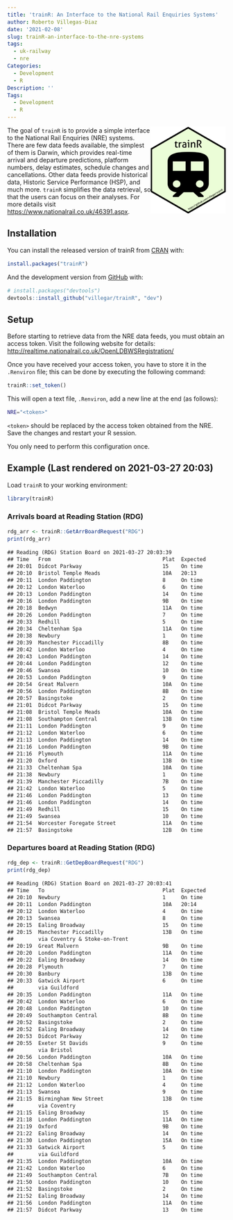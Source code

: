 ```yaml
---
title: 'trainR: An Interface to the National Rail Enquiries Systems'
author: Roberto Villegas-Diaz
date: '2021-02-08'
slug: trainR-an-interface-to-the-nre-systems
tags:
  - uk-railway
  - nre
Categories:
  - Development
  - R
Description: ''
Tags:
  - Development
  - R
---
```


<img src="https://raw.githubusercontent.com/villegar/trainR/main/inst/images/logo.png" alt="logo" align="right" height=200px/>

The goal of `trainR` is to provide a simple interface to the 
National Rail Enquiries (NRE) systems. There are few data feeds 
available, the simplest of them is Darwin, which provides real-time 
arrival and departure predictions, platform numbers, delay estimates, 
schedule changes and cancellations. Other data feeds provide historical 
data, Historic Service Performance (HSP), and much more. `trainR` 
simplifies the data retrieval, so that the users can focus on their 
analyses. For more details visit 
https://www.nationalrail.co.uk/46391.aspx.

## Installation

You can install the released version of trainR from [CRAN](https://CRAN.R-project.org) with:

``` r
install.packages("trainR")
```

And the development version from [GitHub](https://github.com/) with:

``` r
# install.packages("devtools")
devtools::install_github("villegar/trainR", "dev")
```

## Setup
Before starting to retrieve data from the NRE data feeds, you must obtain an access token. 
Visit the following website for details: http://realtime.nationalrail.co.uk/OpenLDBWSRegistration/

Once you have received your access token, you have to store it in the `.Renviron` file; this can be 
done by executing the following command:


```r
trainR::set_token()
```

This will open a text file, `.Renviron`, add a new line at the end (as follows):

```bash
NRE="<token>"
```

`<token>` should be replaced by the access token obtained from the NRE. Save the changes and restart 
your R session.

You only need to perform this configuration once.

## Example (Last rendered on 2021-03-27 20:03)

Load `trainR` to your working environment:

```r
library(trainR)
```

### Arrivals board at Reading Station (RDG)


```r
rdg_arr <- trainR::GetArrBoardRequest("RDG")
print(rdg_arr)
```

```
## Reading (RDG) Station Board on 2021-03-27 20:03:39
## Time   From                                    Plat  Expected
## 20:01  Didcot Parkway                          15    On time
## 20:10  Bristol Temple Meads                    10A   20:13
## 20:11  London Paddington                       8     On time
## 20:12  London Waterloo                         6     On time
## 20:13  London Paddington                       14    On time
## 20:16  London Paddington                       9B    On time
## 20:18  Bedwyn                                  11A   On time
## 20:26  London Paddington                       7     On time
## 20:33  Redhill                                 5     On time
## 20:34  Cheltenham Spa                          11A   On time
## 20:38  Newbury                                 1     On time
## 20:39  Manchester Piccadilly                   8B    On time
## 20:42  London Waterloo                         4     On time
## 20:43  London Paddington                       14    On time
## 20:44  London Paddington                       12    On time
## 20:46  Swansea                                 10    On time
## 20:53  London Paddington                       9     On time
## 20:54  Great Malvern                           10A   On time
## 20:56  London Paddington                       8B    On time
## 20:57  Basingstoke                             2     On time
## 21:01  Didcot Parkway                          15    On time
## 21:08  Bristol Temple Meads                    10A   On time
## 21:08  Southampton Central                     13B   On time
## 21:11  London Paddington                       9     On time
## 21:12  London Waterloo                         6     On time
## 21:13  London Paddington                       14    On time
## 21:16  London Paddington                       9B    On time
## 21:16  Plymouth                                11A   On time
## 21:20  Oxford                                  13B   On time
## 21:33  Cheltenham Spa                          10A   On time
## 21:38  Newbury                                 1     On time
## 21:39  Manchester Piccadilly                   7B    On time
## 21:42  London Waterloo                         5     On time
## 21:46  London Paddington                       13    On time
## 21:46  London Paddington                       14    On time
## 21:49  Redhill                                 15    On time
## 21:49  Swansea                                 10    On time
## 21:54  Worcester Foregate Street               11A   On time
## 21:57  Basingstoke                             12B   On time
```

### Departures board at Reading Station (RDG)


```r
rdg_dep <- trainR::GetDepBoardRequest("RDG")
print(rdg_dep)
```

```
## Reading (RDG) Station Board on 2021-03-27 20:03:41
## Time   To                                      Plat  Expected
## 20:10  Newbury                                 1     On time
## 20:11  London Paddington                       10A   20:14
## 20:12  London Waterloo                         4     On time
## 20:13  Swansea                                 8     On time
## 20:15  Ealing Broadway                         15    On time
## 20:15  Manchester Piccadilly                   13B   On time
##        via Coventry & Stoke-on-Trent           
## 20:19  Great Malvern                           9B    On time
## 20:20  London Paddington                       11A   On time
## 20:22  Ealing Broadway                         14    On time
## 20:28  Plymouth                                7     On time
## 20:30  Banbury                                 13B   On time
## 20:33  Gatwick Airport                         6     On time
##        via Guildford                           
## 20:35  London Paddington                       11A   On time
## 20:42  London Waterloo                         6     On time
## 20:48  London Paddington                       10    On time
## 20:49  Southampton Central                     8B    On time
## 20:52  Basingstoke                             2     On time
## 20:52  Ealing Broadway                         14    On time
## 20:53  Didcot Parkway                          12    On time
## 20:55  Exeter St Davids                        9     On time
##        via Bristol                             
## 20:56  London Paddington                       10A   On time
## 20:58  Cheltenham Spa                          8B    On time
## 21:10  London Paddington                       10A   On time
## 21:10  Newbury                                 1     On time
## 21:12  London Waterloo                         4     On time
## 21:13  Swansea                                 9     On time
## 21:15  Birmingham New Street                   13B   On time
##        via Coventry                            
## 21:15  Ealing Broadway                         15    On time
## 21:18  London Paddington                       11A   On time
## 21:19  Oxford                                  9B    On time
## 21:22  Ealing Broadway                         14    On time
## 21:30  London Paddington                       15A   On time
## 21:33  Gatwick Airport                         5     On time
##        via Guildford                           
## 21:35  London Paddington                       10A   On time
## 21:42  London Waterloo                         6     On time
## 21:49  Southampton Central                     7B    On time
## 21:50  London Paddington                       10    On time
## 21:52  Basingstoke                             2     On time
## 21:52  Ealing Broadway                         14    On time
## 21:56  London Paddington                       11A   On time
## 21:57  Didcot Parkway                          13    On time
```
